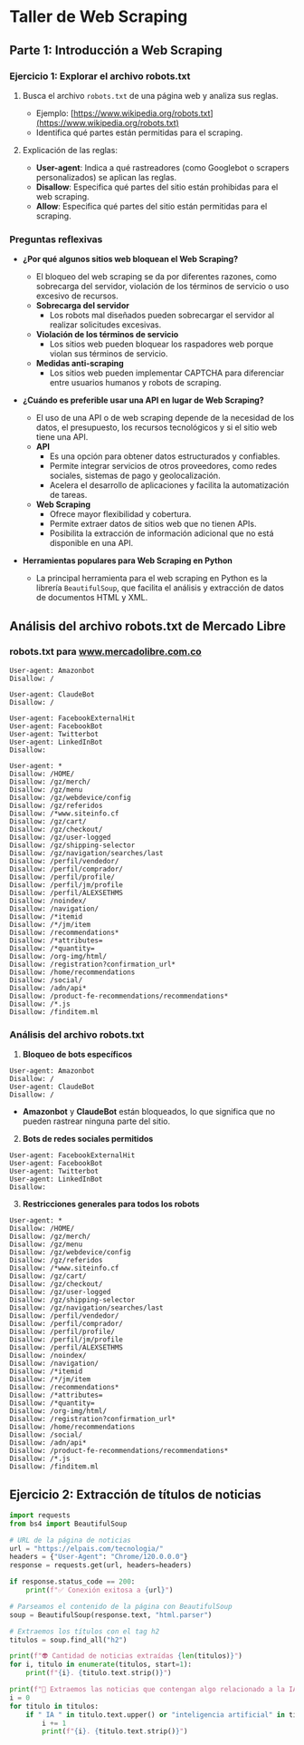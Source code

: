 # **Taller de Web Scraping**

## **Parte 1: Introducción a Web Scraping**

### **Ejercicio 1: Explorar el archivo robots.txt**

1. Busca el archivo `robots.txt` de una página web y analiza sus reglas.

   - Ejemplo: [https://www.wikipedia.org/robots.txt](https://www.wikipedia.org/robots.txt)
   - Identifica qué partes están permitidas para el scraping.

2. Explicación de las reglas:
   - **User-agent**: Indica a qué rastreadores (como Googlebot o scrapers personalizados) se aplican las reglas.
   - **Disallow**: Especifica qué partes del sitio están prohibidas para el web scraping.
   - **Allow**: Especifica qué partes del sitio están permitidas para el scraping.

### **Preguntas reflexivas**

- **¿Por qué algunos sitios web bloquean el Web Scraping?**

  - El bloqueo del web scraping se da por diferentes razones, como sobrecarga del servidor, violación de los términos de servicio o uso excesivo de recursos.
  - **Sobrecarga del servidor**
    - Los robots mal diseñados pueden sobrecargar el servidor al realizar solicitudes excesivas.
  - **Violación de los términos de servicio**
    - Los sitios web pueden bloquear los raspadores web porque violan sus términos de servicio.
  - **Medidas anti-scraping**
    - Los sitios web pueden implementar CAPTCHA para diferenciar entre usuarios humanos y robots de scraping.

- **¿Cuándo es preferible usar una API en lugar de Web Scraping?**

  - El uso de una API o de web scraping depende de la necesidad de los datos, el presupuesto, los recursos tecnológicos y si el sitio web tiene una API.
  - **API**
    - Es una opción para obtener datos estructurados y confiables.
    - Permite integrar servicios de otros proveedores, como redes sociales, sistemas de pago y geolocalización.
    - Acelera el desarrollo de aplicaciones y facilita la automatización de tareas.
  - **Web Scraping**
    - Ofrece mayor flexibilidad y cobertura.
    - Permite extraer datos de sitios web que no tienen APIs.
    - Posibilita la extracción de información adicional que no está disponible en una API.

- **Herramientas populares para Web Scraping en Python**
  - La principal herramienta para el web scraping en Python es la librería `BeautifulSoup`, que facilita el análisis y extracción de datos de documentos HTML y XML.

## **Análisis del archivo robots.txt de Mercado Libre**

### **robots.txt para www.mercadolibre.com.co**

```plaintext
User-agent: Amazonbot
Disallow: /

User-agent: ClaudeBot
Disallow: /

User-agent: FacebookExternalHit
User-agent: FacebookBot
User-agent: Twitterbot
User-agent: LinkedInBot
Disallow:

User-agent: *
Disallow: /HOME/
Disallow: /gz/merch/
Disallow: /gz/menu
Disallow: /gz/webdevice/config
Disallow: /gz/referidos
Disallow: /*www.siteinfo.cf
Disallow: /gz/cart/
Disallow: /gz/checkout/
Disallow: /gz/user-logged
Disallow: /gz/shipping-selector
Disallow: /gz/navigation/searches/last
Disallow: /perfil/vendedor/
Disallow: /perfil/comprador/
Disallow: /perfil/profile/
Disallow: /perfil/jm/profile
Disallow: /perfil/ALEXSETHMS
Disallow: /noindex/
Disallow: /navigation/
Disallow: /*itemid
Disallow: /*/jm/item
Disallow: /recommendations*
Disallow: /*attributes=
Disallow: /*quantity=
Disallow: /org-img/html/
Disallow: /registration?confirmation_url*
Disallow: /home/recommendations
Disallow: /social/
Disallow: /adn/api*
Disallow: /product-fe-recommendations/recommendations*
Disallow: /*.js
Disallow: /finditem.ml
```

### **Análisis del archivo robots.txt**

1. **Bloqueo de bots específicos**

```plaintext
User-agent: Amazonbot
Disallow: /
User-agent: ClaudeBot
Disallow: /
```

- **Amazonbot** y **ClaudeBot** están bloqueados, lo que significa que no pueden rastrear ninguna parte del sitio.

2. **Bots de redes sociales permitidos**

```plaintext
User-agent: FacebookExternalHit
User-agent: FacebookBot
User-agent: Twitterbot
User-agent: LinkedInBot
Disallow:
```

3. **Restricciones generales para todos los robots**

```plaintext
User-agent: *
Disallow: /HOME/
Disallow: /gz/merch/
Disallow: /gz/menu
Disallow: /gz/webdevice/config
Disallow: /gz/referidos
Disallow: /*www.siteinfo.cf
Disallow: /gz/cart/
Disallow: /gz/checkout/
Disallow: /gz/user-logged
Disallow: /gz/shipping-selector
Disallow: /gz/navigation/searches/last
Disallow: /perfil/vendedor/
Disallow: /perfil/comprador/
Disallow: /perfil/profile/
Disallow: /perfil/jm/profile
Disallow: /perfil/ALEXSETHMS
Disallow: /noindex/
Disallow: /navigation/
Disallow: /*itemid
Disallow: /*/jm/item
Disallow: /recommendations*
Disallow: /*attributes=
Disallow: /*quantity=
Disallow: /org-img/html/
Disallow: /registration?confirmation_url*
Disallow: /home/recommendations
Disallow: /social/
Disallow: /adn/api*
Disallow: /product-fe-recommendations/recommendations*
Disallow: /*.js
Disallow: /finditem.ml
```

## **Ejercicio 2: Extracción de títulos de noticias**

```python
import requests
from bs4 import BeautifulSoup

# URL de la página de noticias
url = "https://elpais.com/tecnologia/"
headers = {"User-Agent": "Chrome/120.0.0.0"}
response = requests.get(url, headers=headers)

if response.status_code == 200:
    print(f"✅ Conexión exitosa a {url}")

# Parseamos el contenido de la página con BeautifulSoup
soup = BeautifulSoup(response.text, "html.parser")

# Extraemos los títulos con el tag h2
titulos = soup.find_all("h2")

print(f"👽 Cantidad de noticias extraídas {len(titulos)}")
for i, titulo in enumerate(titulos, start=1):
    print(f"{i}. {titulo.text.strip()}")

print(f"🤖 Extraemos las noticias que contengan algo relacionado a la IA")
i = 0
for titulo in titulos:
    if " IA " in titulo.text.upper() or "inteligencia artificial" in titulo.text.upper():
        i += 1
        print(f"{i}. {titulo.text.strip()}")
```
